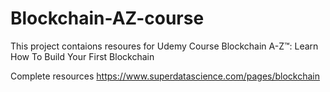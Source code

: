 # Blockchain-AZ-course

This project contaions resoures for Udemy Course Blockchain A-Z™: Learn How To Build Your First Blockchain

Complete resources https://www.superdatascience.com/pages/blockchain
